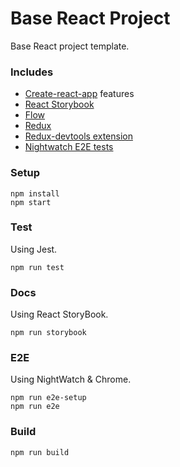 # Base React Project

Base React project template.

### Includes

- [Create-react-app](https://github.com/facebookincubator/create-react-app) features
- [React Storybook](https://github.com/storybooks/react-storybook)
- [Flow](https://flowtype.org/)
- [Redux](https://github.com/reactjs/redux)
- [Redux-devtools extension](https://github.com/zalmoxisus/redux-devtools-extension)
- [Nightwatch E2E tests](http://nightwatchjs.org/)

### Setup

```shell
npm install
npm start
```

### Test

Using Jest.

```shell
npm run test
```

### Docs

Using React StoryBook.

```shell
npm run storybook
```

### E2E

Using NightWatch & Chrome.

```shell
npm run e2e-setup
npm run e2e
```

### Build

```shell
npm run build
```
